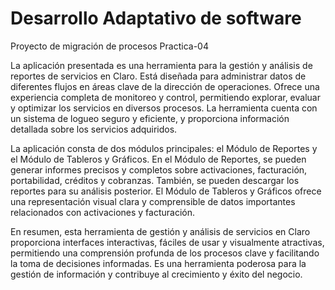 # Desarrollo Adaptativo de software
Proyecto de migración de procesos Practica-04 

La aplicación presentada es una herramienta para la gestión y análisis de reportes de servicios en Claro. Está diseñada para administrar datos de diferentes flujos en áreas clave de la dirección de operaciones. Ofrece una experiencia completa de monitoreo y control, permitiendo explorar, evaluar y optimizar los servicios en diversos procesos. La herramienta cuenta con un sistema de logueo seguro y eficiente, y proporciona información detallada sobre los servicios adquiridos.

La aplicación consta de dos módulos principales: el Módulo de Reportes y el Módulo de Tableros y Gráficos. En el Módulo de Reportes, se pueden generar informes precisos y completos sobre activaciones, facturación, portabilidad, créditos y cobranzas. También, se pueden descargar los reportes para su análisis posterior. El Módulo de Tableros y Gráficos ofrece una representación visual clara y comprensible de datos importantes relacionados con activaciones y facturación.

En resumen, esta herramienta de gestión y análisis de servicios en Claro proporciona interfaces interactivas, fáciles de usar y visualmente atractivas, permitiendo una comprensión profunda de los procesos clave y facilitando la toma de decisiones informadas. Es una herramienta poderosa para la gestión de información y contribuye al crecimiento y éxito del negocio.
